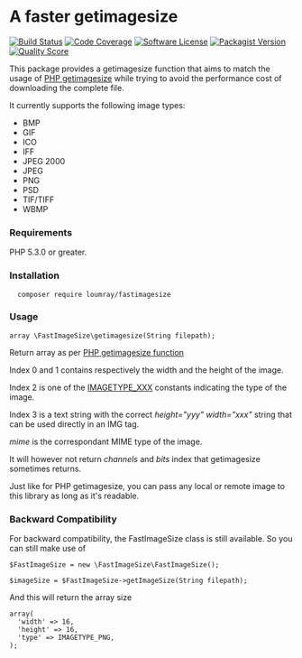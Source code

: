 # A faster getimagesize

[![Build Status](https://img.shields.io/travis/loumray/fastimagesize/master.svg?style=flat-square)](https://travis-ci.org/loumray/fastimagesize)
[![Code Coverage](https://img.shields.io/scrutinizer/coverage/g/loumray/fastimagesize.svg?style=flat-square)](https://scrutinizer-ci.com/g/loumray/fastimagesize/?branch=master)
[![Software License](https://img.shields.io/badge/license-MIT-brightgreen.svg?style=flat-square)](LICENSE)
[![Packagist Version](https://img.shields.io/packagist/v/loumray/fastimagesize.svg?style=flat-square)](https://packagist.org/packages/loumray/fastimagesize)
[![Quality Score](https://img.shields.io/scrutinizer/g/loumray/fastimagesize.svg?style=flat-square)](https://scrutinizer-ci.com/g/loumray/fastimagesize)

This package provides a getimagesize function that aims to match the usage of [PHP getimagesize](http://php.net/manual/en/function.getimagesize.php) while trying to avoid the performance cost of downloading the complete file.

It currently supports the following image types:

* BMP
* GIF
* ICO
* IFF
* JPEG 2000
* JPEG
* PNG
* PSD
* TIF/TIFF
* WBMP

### Requirements

PHP 5.3.0 or greater.

### Installation

```
  composer require loumray/fastimagesize
```

### Usage

```
array \FastImageSize\getimagesize(String filepath);
```

Return array as per [PHP getimagesize function](http://php.net/manual/en/function.getimagesize.php)

Index 0 and 1 contains respectively the width and the height of the image. 

Index 2 is one of the [IMAGETYPE_XXX](http://php.net/manual/en/image.constants.php) constants indicating the type of the image.

Index 3 is a text string with the correct *height="yyy" width="xxx"* string that can be used directly in an IMG tag.

*mime* is the correspondant MIME type of the image.

It will however not return *channels* and *bits* index that getimagesize sometimes returns.

Just like for PHP getimagesize, you can pass any local or remote image to this library as long as it's readable.

### Backward Compatibility

For backward compatibility, the FastImageSize class is still available. So you can still make use of
```
$FastImageSize = new \FastImageSize\FastImageSize();

$imageSize = $FastImageSize->getImageSize(String filepath);
```
And this will return the array size

```
array(
  'width' => 16,
  'height' => 16,
  'type' => IMAGETYPE_PNG,
);
```
